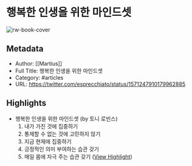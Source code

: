 # 행복한 인생을 위한 마인드셋

![rw-book-cover](https://pbs.twimg.com/profile_images/1555899006101753856/ffyTwuV9.jpg)

## Metadata
- Author: [[Martius]]
- Full Title: 행복한 인생을 위한 마인드셋
- Category: #articles
- URL: https://twitter.com/esprecchiato/status/1571247910179962885

## Highlights
- 행복한 인생을 위한 마인드셋 
  (by 토니 로빈스)
  1. 내가 가진 것에 집중하기 
  2. 통제할 수 없는 것에 고민하지 않기 
  3. 지금 현재에 집중하기 
  4. 긍정적인 의미 부여하는 습관 갖기 
  5. 매일 몸에 자극 주는 습관 갖기 ([View Highlight](https://read.readwise.io/read/01gghvp3sm7v2j610szgt01x0s))
